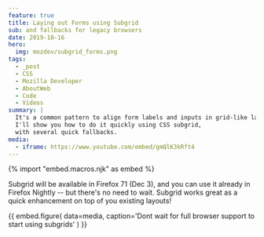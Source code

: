 ```yaml
---
feature: true
title: Laying out Forms using Subgrid
sub: and fallbacks for legacy browsers
date: 2019-10-16
hero:
  img: mozdev/subgrid_forms.png
tags:
  - _post
  - CSS
  - Mozilla Developer
  - AboutWeb
  - Code
  - Videos
summary: |
  It's a common pattern to align form labels and inputs in grid-like layout.
  I'll show you how to do it quickly using CSS subgrid,
  with several quick fallbacks.
media:
  - iframe: https://www.youtube.com/embed/gmQlK3kRft4
---
```

{% import "embed.macros.njk" as embed %}

Subgrid will be available in Firefox 71 (Dec 3),
and you can use it already in Firefox Nightly --
but there's no need to wait.
Subgrid works great as a quick enhancement on top of you existing layouts!

{{ embed.figure(
  data=media,
  caption='Dont wait for full browser support to start using subgrids'
) }}
